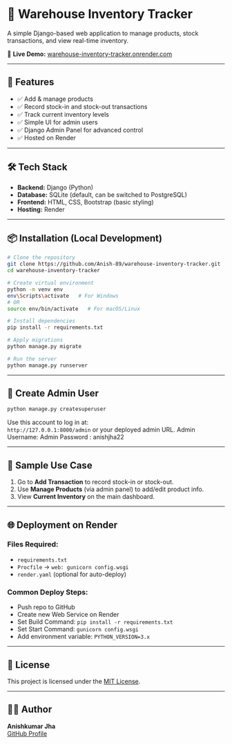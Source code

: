 
# 🏬 Warehouse Inventory Tracker

A simple Django-based web application to manage products, stock transactions, and view real-time inventory.

🔗 **Live Demo:** [warehouse-inventory-tracker.onrender.com](https://warehouse-inventory-tracker.onrender.com)

---

## 🚀 Features

- ✅ Add & manage products
- ✅ Record stock-in and stock-out transactions
- ✅ Track current inventory levels
- ✅ Simple UI for admin users
- ✅ Django Admin Panel for advanced control
- ✅ Hosted on Render

---

## 🛠️ Tech Stack

- **Backend:** Django (Python)
- **Database:** SQLite (default, can be switched to PostgreSQL)
- **Frontend:** HTML, CSS, Bootstrap (basic styling)
- **Hosting:** Render

---

## 📦 Installation (Local Development)

```bash
# Clone the repository
git clone https://github.com/Anish-89/warehouse-inventory-tracker.git
cd warehouse-inventory-tracker

# Create virtual environment
python -m venv env
env\Scripts\activate   # For Windows
# OR
source env/bin/activate   # For macOS/Linux

# Install dependencies
pip install -r requirements.txt

# Apply migrations
python manage.py migrate

# Run the server
python manage.py runserver
```

---

## 👤 Create Admin User

```bash
python manage.py createsuperuser
```

Use this account to log in at:  
`http://127.0.0.1:8000/admin` or your deployed admin URL.
Admin Username: Admin
Password : anishjha22

---

## 🧪 Sample Use Case

1. Go to **Add Transaction** to record stock-in or stock-out.
2. Use **Manage Products** (via admin panel) to add/edit product info.
3. View **Current Inventory** on the main dashboard.

---

## 🌐 Deployment on Render

### Files Required:
- `requirements.txt`
- `Procfile` → `web: gunicorn config.wsgi`
- `render.yaml` (optional for auto-deploy)

### Common Deploy Steps:
- Push repo to GitHub
- Create new Web Service on Render
- Set Build Command: `pip install -r requirements.txt`
- Set Start Command: `gunicorn config.wsgi`
- Add environment variable: `PYTHON_VERSION=3.x`

---

## 📄 License

This project is licensed under the [MIT License](LICENSE).

---

## 🙋‍♂️ Author

**Anishkumar Jha**  
[GitHub Profile](https://github.com/Anish-89)
